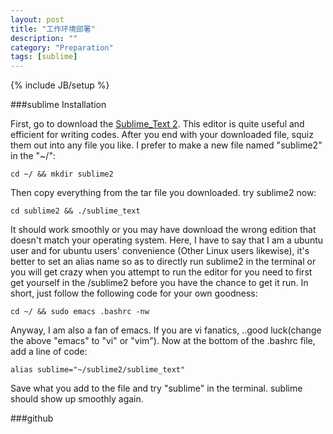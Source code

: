 ```yaml
---
layout: post
title: "工作环境部署"
description: ""
category: "Preparation"
tags: [sublime]
---
```

{% include JB/setup %}

###sublime Installation

First, go to download the [Sublime_Text 2](http://www.sublimetext.com "sublime"). This editor is quite useful and efficient for writing codes. After you end with your downloaded file, squiz them out into any file you like. I prefer to make a new file named "sublime2" in the "~/":

	cd ~/ && mkdir sublime2

Then copy everything from the tar file you downloaded. try sublime2 now:

	cd sublime2 && ./sublime_text

It should work smoothly or you may have download the wrong edition that doesn't match your operating system. Here, I have to say that I am a ubuntu user and for ubuntu users' convenience (Other Linux users likewise), it's better to set an alias name so as to directly run sublime2 in the terminal or you will get crazy when you attempt to run the editor for you need to first get yourself in the /sublime2 before you have the chance to get it run. In short, just follow the following code for your own goodness:

	cd ~/ && sudo emacs .bashrc -nw

Anyway, I am also a fan of emacs. If you are vi fanatics, ..good luck(change the above "emacs" to "vi" or "vim"). Now at the bottom of the .bashrc file, add a line of code:

	alias sublime="~/sublime2/sublime_text"

Save what you add to the file and try "sublime" in the terminal. sublime should show up smoothly again.

###github 